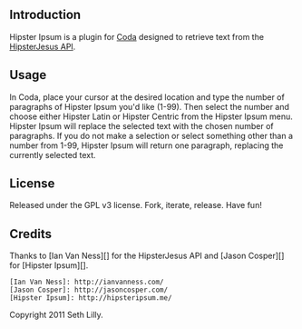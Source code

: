 Introduction
------------

Hipster Ipsum is a plugin for [Coda][] designed to retrieve text from the [HipsterJesus API][].

  [Coda]: http://panic.com/coda/
  [HipsterJesus API]: http://hipsterjesus.com/

Usage
-----

In Coda, place your cursor at the desired location and type the number of paragraphs of Hipster Ipsum you'd like (1-99). Then select the number and choose either Hipster Latin or Hipster Centric from the Hipster Ipsum menu. Hipster Ipsum will replace the selected text with the chosen number of paragraphs. If you do not make a selection or select something other than a number from 1-99, Hipster Ipsum will return one paragraph, replacing the currently selected text.

License
-------

Released under the GPL v3 license. Fork, iterate, release. Have fun!

Credits
-------

Thanks to [Ian Van Ness][] for the HipsterJesus API and [Jason Cosper][] for [Hipster Ipsum][].

	[Ian Van Ness]: http://ianvanness.com/
	[Jason Cosper]: http://jasoncosper.com/
	[Hipster Ipsum]: http://hipsteripsum.me/
	
Copyright 2011 Seth Lilly.